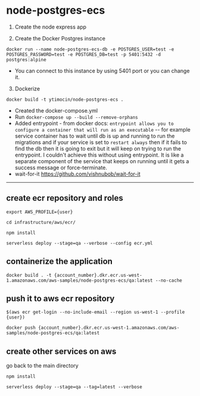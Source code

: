 # node-postgres-ecs

1. Create the node express app

2. Create the Docker Postgres instance

```
docker run --name node-postgres-ecs-db -e POSTGRES_USER=test -e POSTGRES_PASSWORD=test -e POSTGRES_DB=test -p 5401:5432 -d postgres:alpine
``` 

* You can connect to this instance by using 5401 port or you can change it.

3. Dockerize

`docker build -t ytimocin/node-postgres-ecs .`

* Created the docker-compose.yml
* Run `docker-compose up --build --remove-orphans`
* Added entrypoint - from docker docs: `entrypoint allows you to configure a container that will run as an executable` -- for example service container has to wait until db is up and running to run the migrations and if your service is set to `restart always` then if it fails to find the db then it is going to exit but it will keep on trying to run the entrypoint. I couldn't achieve this without using entrypoint. It is like a separate component of the service that keeps on running until it gets a success message or force-terminate.
* wait-for-it https://github.com/vishnubob/wait-for-it


___

## create ecr repository and roles 

`export AWS_PROFILE={user}`

`cd infrastructure/aws/ecr/`

`npm install`

`serverless deploy --stage=qa --verbose --config ecr.yml`

## containerize the application

`docker build . -t {account_number}.dkr.ecr.us-west-1.amazonaws.com/aws-samples/node-postgres-ecs/qa:latest --no-cache`

## push it to aws ecr repository

`$(aws ecr get-login --no-include-email --region us-west-1 --profile {user})`

`docker push {account_number}.dkr.ecr.us-west-1.amazonaws.com/aws-samples/node-postgres-ecs/qa:latest`

## create other services on aws

go back to the main directory

`npm install`

`serverless deploy --stage=qa --tag=latest --verbose`
